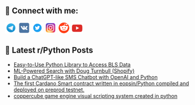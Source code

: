 ## 🔎 Connect with me:
[<img src="https://github.com/bullbesh/bullbesh/blob/main/images/Telegram.png" width="32" height="32" />](https://t.me/bullbesh)
[<img src="https://github.com/bullbesh/bullbesh/blob/main/images/VK.png" width="32" height="32" />](https://vk.com/bullbesh)
[<img src="https://github.com/bullbesh/bullbesh/blob/main/images/Twitter.png" width="32" height="32" />](https://twitter.com/bullbesh1)
[<img src="https://github.com/bullbesh/bullbesh/blob/main/images/Instagram.png" width="32" height="32" />](https://www.instagram.com/bullbesh)
[<img src="https://github.com/bullbesh/bullbesh/blob/main/images/Reddit.png" width="32" height="32" />](https://www.reddit.com/user/bullbesh)
[<img src="https://github.com/bullbesh/bullbesh/blob/main/images/YouTube.png" width="32" height="32" />](https://www.youtube.com/channel/UCtfjRs6uzgq5mfm8S06WTcg)

## 📕 Latest r/Python Posts
<!-- BLOG-POST-LIST:START -->
- [Easy-to-Use Python Library to Access BLS Data](https://www.reddit.com/r/Python/comments/10acoss/easytouse_python_library_to_access_bls_data/)
- [ML-Powered Search with Doug Turnbull &lpar;Shopify&rpar;](https://www.reddit.com/r/Python/comments/10ac3ve/mlpowered_search_with_doug_turnbull_shopify/)
- [Build a ChatGPT-like SMS Chatbot with OpenAI and Python](https://www.reddit.com/r/Python/comments/10aasev/build_a_chatgptlike_sms_chatbot_with_openai_and/)
- [The first Cardano Smart contract written in eopsin/Python compiled and deployed on preprod testnet.](https://www.reddit.com/r/Python/comments/10a9qha/the_first_cardano_smart_contract_written_in/)
- [coppercube game engine visual scripting system created in python](https://www.reddit.com/r/Python/comments/10a8fe8/coppercube_game_engine_visual_scripting_system/)
<!-- BLOG-POST-LIST:END -->
